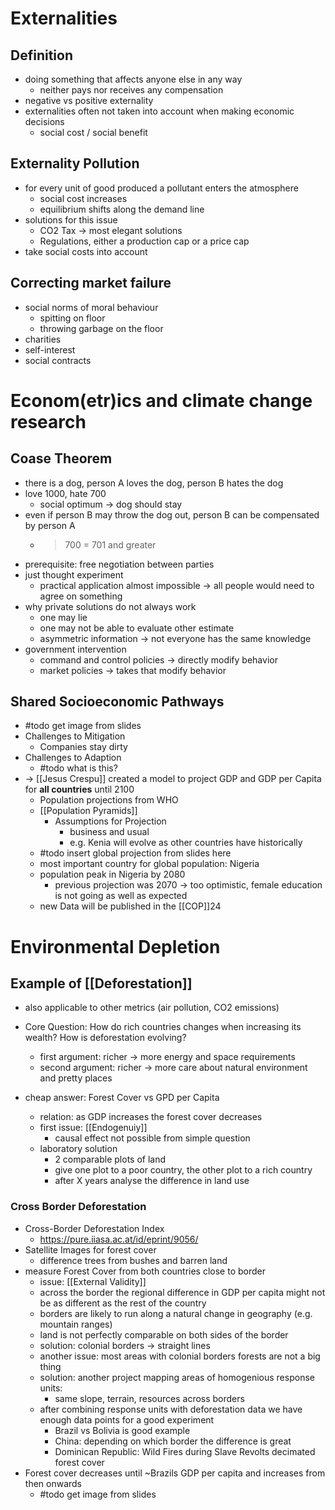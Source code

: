 # Externalities
## Definition
- doing something that affects anyone else in any way
	- neither pays nor receives any compensation
- negative vs positive externality
- externalities often not taken into account when making economic decisions
	- social cost / social benefit
## Externality Pollution
- for every unit of good produced a pollutant enters the atmosphere
	- social cost increases
	- equilibrium shifts along the demand line
- solutions for this issue
	- CO2 Tax -> most elegant solutions
	- Regulations, either a production cap or a price cap
- take social costs into account
## Correcting market failure
- social norms of moral behaviour
	- spitting on floor
	- throwing garbage on the floor
- charities
- self-interest
- social contracts

# Econom(etr)ics and climate change research

## Coase Theorem
- there is a dog, person A loves the dog, person B hates the dog
- love 1000, hate 700
	- social optimum -> dog should stay
- even if person B may throw the dog out, person B can be compensated by person A 
	- > 700 = 701 and greater
- prerequisite: free negotiation between parties
- just thought experiment
	- practical application almost impossible -> all people would need to agree on something
- why private solutions do not always work
	- one may lie
	- one may not be able to evaluate other estimate
	- asymmetric information -> not everyone has the same knowledge
- government intervention
	- command and control policies -> directly modify behavior
	- market policies -> takes that modify behavior
## Shared Socioeconomic Pathways
- #todo get image from slides
- Challenges to Mitigation 
	- Companies stay dirty
- Challenges to Adaption
	- #todo what is this?
- -> [[Jesus Crespu]] created a model to project GDP and GDP per Capita for **all countries** until 2100
	- Population projections from WHO
	- [[Population Pyramids]]
		- Assumptions for Projection
			- business and usual
			- e.g. Kenia will evolve as other countries have historically
	- #todo insert global projection from slides here
	- most important country for global population: Nigeria
	- population peak in Nigeria by 2080
		- previous projection was 2070 -> too optimistic, female education is not going as well as expected
	- new Data will be published in the [[COP]]24 
# Environmental Depletion
## Example of [[Deforestation]]
- also applicable to other metrics (air pollution, CO2 emissions)

- Core Question: How do rich countries changes when increasing its wealth? How is deforestation evolving?
	- first argument: richer -> more energy and space requirements
	- second argument: richer -> more care about natural environment and pretty places
- cheap answer: Forest Cover vs GPD per Capita 
	- relation: as GDP increases the forest cover decreases
	- first issue: [[Endogenuiy]]
		- causal effect not possible from simple question
	- laboratory solution
		- 2 comparable plots of land
		- give one plot to a poor country, the other plot to a rich country
		- after X years analyse the difference in land use
### Cross Border Deforestation
- Cross-Border Deforestation Index
	- https://pure.iiasa.ac.at/id/eprint/9056/
- Satellite Images for forest cover
	- difference trees from bushes and barren land
- measure Forest Cover from both countries close to border
	- issue: [[External Validity]]
	- across the border the regional difference in GDP per capita might not be as different as the rest of the country
	- borders are likely to run along a natural change in geography (e.g. mountain ranges)
	- land is not perfectly comparable on both sides of the border
	- solution: colonial borders -> straight lines
	- another issue: most areas with colonial borders forests are not a big thing
	- solution: another project mapping areas of homogenious response units:
		- same slope, terrain, resources across borders
	- after combining response units with deforestation data we have enough data points for a good experiment
		- Brazil vs Bolivia is good example
		- China: depending on which border the difference is great
		- Dominican Republic: Wild Fires during Slave Revolts decimated forest cover 
- Forest cover decreases until ~Brazils GDP per capita and increases from then onwards
	- #todo get image from slides
